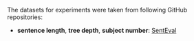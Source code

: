 The datasets for experiments were taken from following GitHub repositories:

* **sentence length**, **tree depth**, **subject number**: [SentEval](https://github.com/facebookresearch/SentEval/tree/master/data/probing)
